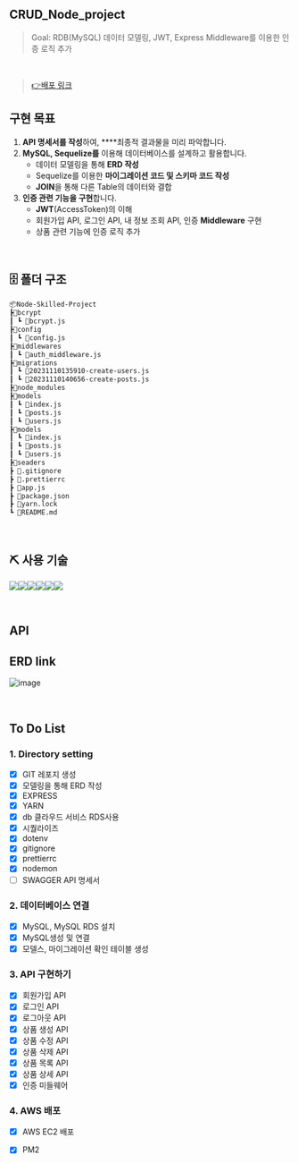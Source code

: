 ## CRUD_Node_project

> Goal: RDB(MySQL) 데이터 모델링, JWT, Express Middleware를 이용한 인증 로직 추가

<br />

> [👉배포 링크](http://woogi.shop:3080/api/posts)

## 구현 목표

1. **API 명세서를 작성**하여, ****최종적 결과물을 미리 파악합니다.
2. **MySQL, Sequelize를** 이용해 데이터베이스를 설계하고 활용합니다.
    - 데이터 모델링을 통해 **ERD 작성**
    - Sequelize를 이용한 **마이그레이션 코드 및 스키마 코드 작성**
    - **JOIN**을 통해 다른 Table의 데이터와 결합
3. **인증 관련 기능을 구현**합니다.
    - **JWT**(AccessToken)의 이해
    - 회원가입 API, 로그인 API, 내 정보 조회 API, 인증 **Middleware** 구현
    - 상품 관련 기능에 인증 로직 추가

<br />

## 🗄 폴더 구조

```bash
📦Node-Skilled-Project
┣📂bcrypt
┃ ┗ 📜bcrypt.js
┣📂config
┃ ┗ 📜config.js
┣📂middlewares
┃ ┗ 📜auth_middleware.js
┣📂migrations
┃ ┗ 📜20231110135910-create-users.js
┃ ┗ 📜20231110140656-create-posts.js
┣📂node_modules
┣📂models
┃ ┗ 📜index.js
┃ ┗ 📜posts.js
┃ ┗ 📜users.js
┣📂models
┃ ┗ 📜index.js
┃ ┗ 📜posts.js
┃ ┗ 📜users.js
┣📂seaders
┣ 📜.gitignore
┣ 📜.prettierrc
┣ 📜app.js
┣ 📜package.json
┣ 📜yarn.lock
┗ 📜README.md
```

<br />

## ⛏ 사용 기술

<img src="https://img.shields.io/badge/node.js-339933?style=for-the-badge&logo=Node.js&logoColor=white"><img src="https://img.shields.io/badge/mongoDB-47A248?style=for-the-badge&logo=MongoDB&logoColor=white"><img src="https://img.shields.io/badge/express-000000?style=for-the-badge&logo=express&logoColor=white"><img src="https://img.shields.io/badge/github-181717?style=for-the-badge&logo=github&logoColor=white"><img src="https://img.shields.io/badge/git-F05032?style=for-the-badge&logo=git&logoColor=white"><img src="https://img.shields.io/badge/npm-CB3837?style=for-the-badge&logo=npm&logoColor=white">

<br />

## API

## ERD link

![image](https://github.com/heyfuxkingcheez/Node-skilled-project/assets/143869354/b6156489-ee12-42fb-8e57-77332e2cfc07)
<link src=https://www.erdcloud.com/p/FSvRMSTyDhFsu3igX>


<br />

## To Do List

### 1. Directory setting
-   [x] GIT 레포지 생성
-   [x] 모델링을 통해 ERD 작성
-   [x] EXPRESS
-   [x] YARN
-   [x] db 클라우드 서비스 RDS사용
-   [x] 시퀄라이즈
-   [x] dotenv
-   [x] gitignore
-   [x] prettierrc
-   [x] nodemon
-   [ ] SWAGGER API 명세서

### 2. 데이터베이스 연결

-   [x] MySQL, MySQL RDS 설치
-   [x] MySQL생성 및 연결
-   [x] 모델스, 마이그레이션 확인 테이블 생성

### 3. API 구현하기

-   [x] 회원가입 API
-   [x] 로그인 API
-   [x] 로그아웃 API
-   [x] 상품 생성 API
-   [x] 상품 수정 API
-   [x] 상품 삭제 API
-   [X] 상품 목록 API
-   [X] 상품 상세 API
-   [X] 인증 미들웨어

### 4. AWS 배포

-   [x] AWS EC2 배포
-   [X] PM2

